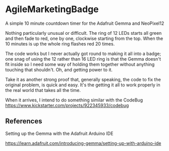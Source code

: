 # AgileMarketingBadge
A simple 10 minute countdown timer for the Adafruit Gemma and NeoPixel12

Nothing particularly unusual or difficult. The ring of 12 LEDs starts all green and then fade to red, one by one, clockwise starting from the top. When the 10 minutes is up the whole ring flashes red 20 times.

The code works but I never actually got round to making it all into a badge; one snag of using the 12 rather than 16 LED ring is that the Gemma doesn't fit inside so I need some way of holding them together without anything touching that shouldn't. Oh, and getting power to it.

Take it as another strong proof that, generally speaking, the code to fix the original problem, is quick and easy. It's the getting it all to work properly in the real world that takes all the time.

When it arrives, I intend to do something similar with the CodeBug 
https://www.kickstarter.com/projects/922345933/codebug

## References

Setting up the Gemma with the Adafruit Arduino IDE

https://learn.adafruit.com/introducing-gemma/setting-up-with-arduino-ide
